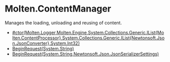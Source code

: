 ﻿  
# Molten.ContentManager
Manages the loading, unloading and reusing of content.
  
*  [#ctor(Molten.Logger,Molten.Engine,System.Collections.Generic.IList{Molten.ContentProcessor},System.Collections.Generic.IList{Newtonsoft.Json.JsonConverter},System.Int32)](docs/Molten.Engine/Molten/ContentManager/#ctor.md)  
*  [BeginRequest(System.String)](docs/Molten.Engine/Molten/ContentManager/BeginRequest.md)  
*  [BeginRequest(System.String,Newtonsoft.Json.JsonSerializerSettings)](docs/Molten.Engine/Molten/ContentManager/BeginRequest.md)